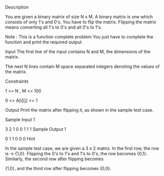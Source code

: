 Description

You are given a binary matrix of size N x M. A binary matrix is one which consists of only 1's and 0's. You have to flip the matrix. Flipping the matrix means converting all 1's to 0's and all 0's to 1's.

Note : This is a function complete problem
You just have to complete the function and print the required output

Input
The first line of the input contains N and M, the dimensions of the matrix.

The next N lines contain M space separated integers denoting the values of the matrix.

Constraints

1 <= N , M <= 100

0 <= A[i][j] <= 1


Output
Print the matrix after flipping it, as shown in the sample test case.


Sample Input 1 

3 2
1 0
0 1
1 1
Sample Output 1

0 1 
1 0 
0 0 
Hint

In the sample test case, we are given a 3 x 2 matrix. In the first row, the row is -> {1,0}. Flipping the 0's to 1's and 1's to 0's, the row becomes {0,1}. Similarly, the second row after flipping becomes

{1,0}, and the third row after flipping becomes {0,0}.